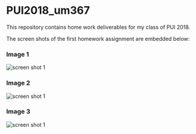 # PUI2018_um367

This repository contains home work deliverables for my class of PUI 2018.

The screen shots of the first homework assignment are embedded below:


### Image 1
![screen shot 1](https://raw.githubusercontent.com/muaz-urwa/PUI2018_um367/master//HW1_um367/Screenshot%20from%202018-09-09%2001-06-15.png)

### Image 2
![screen shot 1](https://raw.githubusercontent.com/muaz-urwa/PUI2018_um367/master//HW1_um367/Screenshot%from%2018-09-09%02-09-46.png)

### Image 3
![screen shot 1](https://raw.githubusercontent.com/muaz-urwa/PUI2018_um367/master//HW1_um367/Screenshot%2018-09-09%02-09-55.png)
